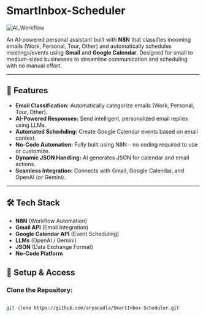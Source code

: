 # SmartInbox-Scheduler
![AI_Workflow](https://github.com/user-attachments/assets/f62fa386-c9bd-4ec8-88ee-2dcccc3b98f4)

An AI-powered personal assistant built with **N8N** that classifies incoming emails (Work, Personal, Tour, Other) and automatically schedules meetings/events using **Gmail** and **Google Calendar**. Designed for small to medium-sized businesses to streamline communication and scheduling with no manual effort.

---

## 🚀 Features

- **Email Classification:** Automatically categorize emails (Work, Personal, Tour, Other).
- **AI-Powered Responses:** Send intelligent, personalized email replies using LLMs.
- **Automated Scheduling:** Create Google Calendar events based on email context.
- **No-Code Automation:** Fully built using N8N – no coding required to use or customize.
- **Dynamic JSON Handling:** AI generates JSON for calendar and email actions.
- **Seamless Integration:** Connects with Gmail, Google Calendar, and OpenAI (or Gemini).

---

## 🛠 Tech Stack

- **N8N** (Workflow Automation)
- **Gmail API** (Email Integration)
- **Google Calendar API** (Event Scheduling)
- **LLMs** (OpenAI / Gemini)
- **JSON** (Data Exchange Format)
- **No-Code Platform**


## 🔧 Setup & Access

### Clone the Repository:

```bash

git clone https://github.com/aryanadla/SmartInbox-Scheduler.git




